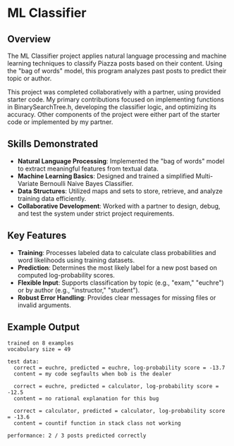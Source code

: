 # **ML Classifier**

## **Overview**
The ML Classifier project applies natural language processing and machine learning techniques to classify Piazza posts based on their content. Using the "bag of words" model, this program analyzes past posts to predict their topic or author. 

This project was completed collaboratively with a partner, using provided starter code. My primary contributions focused on implementing functions in BinarySearchTree.h, developing the classifier logic, and optimizing its accuracy. Other components of the project were either part of the starter code or implemented by my partner.

## **Skills Demonstrated**
- **Natural Language Processing**: Implemented the "bag of words" model to extract meaningful features from textual data.
- **Machine Learning Basics**: Designed and trained a simplified Multi-Variate Bernoulli Naive Bayes Classifier.
- **Data Structures**: Utilized maps and sets to store, retrieve, and analyze training data efficiently.
- **Collaborative Development**: Worked with a partner to design, debug, and test the system under strict project requirements.

## **Key Features**
- **Training**: Processes labeled data to calculate class probabilities and word likelihoods using training datasets.
- **Prediction**: Determines the most likely label for a new post based on computed log-probability scores.
- **Flexible Input**: Supports classification by topic (e.g., "exam," "euchre") or by author (e.g., "instructor," "student").
- **Robust Error Handling**: Provides clear messages for missing files or invalid arguments.

## **Example Output**

```plaintext
trained on 8 examples
vocabulary size = 49

test data:
  correct = euchre, predicted = euchre, log-probability score = -13.7
  content = my code segfaults when bob is the dealer

  correct = euchre, predicted = calculator, log-probability score = -12.5
  content = no rational explanation for this bug

  correct = calculator, predicted = calculator, log-probability score = -13.6
  content = countif function in stack class not working

performance: 2 / 3 posts predicted correctly
